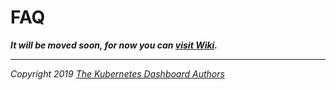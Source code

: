 # FAQ

___It will be moved soon, for now you can [visit Wiki](https://github.com/kubernetes/dashboard/wiki/FAQ).___

----
_Copyright 2019 [The Kubernetes Dashboard Authors](https://github.com/kubernetes/dashboard/graphs/contributors)_
